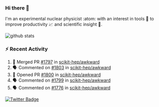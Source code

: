 ### Hi there 👋 

I'm an experimental nuclear physicist :atom: with an interest in tools :wrench: to improve productivity :chart_with_upwards_trend: and scientific insight :telescope:.

![github stats](https://github-readme-stats.vercel.app/api?username=agoose77&show_icons=true&hide_rank=true&hide_title=true&bg_color=30,e76445,904e95&text_color=efe3ec&icon_color=efe3ec)
<!--
**agoose77/agoose77** is a ✨ _special_ ✨ repository because its `README.md` (this file) appears on your GitHub profile.

Here are some ideas to get you started:

- 🔭 I’m currently working on ...
- 🌱 I’m currently learning ...
- 👯 I’m looking to collaborate on ...
- 🤔 I’m looking for help with ...
- 💬 Ask me about ...
- 📫 How to reach me: ...
- 😄 Pronouns: ...
- ⚡ Fun fact: ...
-->

### :zap: Recent Activity
<!--START_SECTION:activity-->
1. 🎉 Merged PR [#1797](https://github.com/scikit-hep/awkward/pull/1797) in [scikit-hep/awkward](https://github.com/scikit-hep/awkward)
2. 🗣 Commented on [#1803](https://github.com/scikit-hep/awkward/issues/1803) in [scikit-hep/awkward](https://github.com/scikit-hep/awkward)
3. 💪 Opened PR [#1800](https://github.com/scikit-hep/awkward/pull/1800) in [scikit-hep/awkward](https://github.com/scikit-hep/awkward)
4. 🗣 Commented on [#1799](https://github.com/scikit-hep/awkward/issues/1799) in [scikit-hep/awkward](https://github.com/scikit-hep/awkward)
5. 🗣 Commented on [#1776](https://github.com/scikit-hep/awkward/issues/1776) in [scikit-hep/awkward](https://github.com/scikit-hep/awkward)
<!--END_SECTION:activity-->


[![Twitter Badge](https://img.shields.io/twitter/follow/agoose77?style=flat-square&logo=Twitter&logoColor=white&color=cornflowerblue)](https://twitter.com/agoose77)

